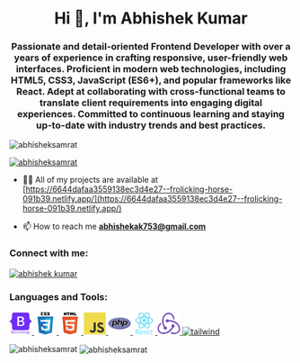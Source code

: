 <h1 align="center">Hi 👋, I'm Abhishek Kumar</h1>
<h3 align="center">Passionate and detail-oriented Frontend Developer with over a years of experience in crafting responsive, user-friendly web interfaces. Proficient in modern web technologies, including HTML5, CSS3, JavaScript (ES6+), and popular frameworks like React. Adept at collaborating with cross-functional teams to translate client requirements into engaging digital experiences. Committed to continuous learning and staying up-to-date with industry trends and best practices.</h3>

<p align="left"> <img src="https://komarev.com/ghpvc/?username=abhisheksamrat&label=Profile%20views&color=0e75b6&style=flat" alt="abhisheksamrat" /> </p>

<p align="left"> <a href="https://github.com/ryo-ma/github-profile-trophy"><img src="https://github-profile-trophy.vercel.app/?username=abhisheksamrat" alt="abhisheksamrat" /></a> </p>

- 👨‍💻 All of my projects are available at [https://6644dafaa3559138ec3d4e27--frolicking-horse-091b39.netlify.app/](https://6644dafaa3559138ec3d4e27--frolicking-horse-091b39.netlify.app/)

- 📫 How to reach me **abhishekak753@gmail.com**

<h3 align="left">Connect with me:</h3>
<p align="left">
<a href="https://linkedin.com/in/abhishek kumar" target="blank"><img align="center" src="https://raw.githubusercontent.com/rahuldkjain/github-profile-readme-generator/master/src/images/icons/Social/linked-in-alt.svg" alt="abhishek kumar" height="30" width="40" /></a>
</p>

<h3 align="left">Languages and Tools:</h3>
<p align="left"> <a href="https://getbootstrap.com" target="_blank" rel="noreferrer"> <img src="https://raw.githubusercontent.com/devicons/devicon/master/icons/bootstrap/bootstrap-plain-wordmark.svg" alt="bootstrap" width="40" height="40"/> </a> <a href="https://www.w3schools.com/css/" target="_blank" rel="noreferrer"> <img src="https://raw.githubusercontent.com/devicons/devicon/master/icons/css3/css3-original-wordmark.svg" alt="css3" width="40" height="40"/> </a> <a href="https://www.w3.org/html/" target="_blank" rel="noreferrer"> <img src="https://raw.githubusercontent.com/devicons/devicon/master/icons/html5/html5-original-wordmark.svg" alt="html5" width="40" height="40"/> </a> <a href="https://developer.mozilla.org/en-US/docs/Web/JavaScript" target="_blank" rel="noreferrer"> <img src="https://raw.githubusercontent.com/devicons/devicon/master/icons/javascript/javascript-original.svg" alt="javascript" width="40" height="40"/> </a> <a href="https://www.php.net" target="_blank" rel="noreferrer"> <img src="https://raw.githubusercontent.com/devicons/devicon/master/icons/php/php-original.svg" alt="php" width="40" height="40"/> </a> <a href="https://reactjs.org/" target="_blank" rel="noreferrer"> <img src="https://raw.githubusercontent.com/devicons/devicon/master/icons/react/react-original-wordmark.svg" alt="react" width="40" height="40"/> </a> <a href="https://redux.js.org" target="_blank" rel="noreferrer"> <img src="https://raw.githubusercontent.com/devicons/devicon/master/icons/redux/redux-original.svg" alt="redux" width="40" height="40"/> </a> <a href="https://tailwindcss.com/" target="_blank" rel="noreferrer"> <img src="https://www.vectorlogo.zone/logos/tailwindcss/tailwindcss-icon.svg" alt="tailwind" width="40" height="40"/> </a> </p>

<p><img align="left" src="https://github-readme-stats.vercel.app/api/top-langs?username=abhisheksamrat&show_icons=true&locale=en&layout=compact" alt="abhisheksamrat" /></p>

<p>&nbsp;<img align="center" src="https://github-readme-stats.vercel.app/api?username=abhisheksamrat&show_icons=true&locale=en" alt="abhisheksamrat" /></p>
